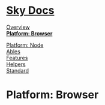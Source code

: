 <!--- This Platform: Browser was auto-generated using "npx sky readme" --> 

# [Sky Docs](/README.md)

[Overview](..%2Fdocs%2Foverview%2FOverview.md)   
**[Platform: Browser](..%2F%40browser%2FPlatform%3A%20Browser.md)**   
  
[Platform: Node](..%2F%40node%2FPlatform%3A%20Node.md)   
[Ables](..%2Fables%2FAbles.md)   
[Features](..%2Ffeatures%2FFeatures.md)   
[Helpers](..%2Fhelpers%2FHelpers.md)   
[Standard](..%2Fstandard%2FStandard.md)   

# Platform: Browser